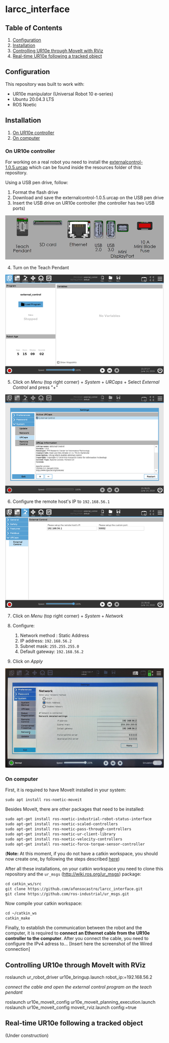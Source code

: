 # larcc_interface


## Table of Contents

1. [Configuration](#configuration)
2. [Installation](#installation)
3. [Controlling UR10e through MoveIt with RViz](#controlling-ur10e-through-moveit-with-rviz)
4. [Real-time UR10e following a tracked object](#real-time-ur10e-following-a-tracked-object)


## Configuration
This repository was built to work with:
* UR10e manipulator (Universal Robot 10 e-series)
* Ubuntu 20.04.3 LTS
* ROS Noetic 

## Installation
1. [On UR10e controller](#on-ur10e-controller)
2. [On computer](#on-computer)

### On UR10e controller
For working on a real robot you need to install the [externalcontrol-1.0.5.urcap](https://github.com/afonsocastro/larcc_interface/blob/master/resources/externalcontrol-1.0.5.urcap) which can be found inside the resources folder of this repository.

Using a USB pen drive, follow:
1. Format the flash drive
2. Download and save the externalcontrol-1.0.5.urcap on the USB pen drive
3. Insert the USB drive on UR10e controller (the controller has two USB ports)

![controller-ports](docs/controller_ports.png)

4. Turn on the Teach Pendant
 
![tp1](docs/es_01_welcome.png)

5. Click on *Menu* (top right corner) + *System* + *URCaps* + Select *External Control* and press "+"

![tp2](docs/es_05_urcaps_installed.png)

6. Configure the remote host's IP to ```192.168.56.1```

![tp3](docs/es_07_installation_excontrol.png)

7. Click on *Menu* (top right corner) + *System* + *Network*
8. Configure:
   1. Network method : Static Address
   2. IP address: ```192.168.56.2```
   3. Subnet mask: ```255.255.255.0```
   4. Default gateway: ```192.168.56.2```

9. Click on *Apply*

![tp4](docs/tp1.jpg)


### On computer
First, it is required to have MoveIt installed in your system:

```
sudo apt install ros-noetic-moveit
```

Besides MoveIt, there are other packages that need to be installed:

```
sudo apt-get install ros-noetic-industrial-robot-status-interface
sudo apt-get install ros-noetic-scaled-controllers
sudo apt-get install ros-noetic-pass-through-controllers
sudo apt-get install ros-noetic-ur-client-library
sudo apt-get install ros-noetic-velocity-controllers
sudo apt-get install ros-noetic-force-torque-sensor-controller
```
(**Note:** At this moment, if you do not have a catkin workspace, you should now create one, by following the steps described [here](http://wiki.ros.org/catkin/Tutorials/create_a_workspace))

After all these installations, on your catkin workspace you need to clone this repository and the ```ur_msgs``` (http://wiki.ros.org/ur_msgs) package:

```
cd catkin_ws/src
git clone https://github.com/afonsocastro/larcc_interface.git
git clone https://github.com/ros-industrial/ur_msgs.git
```

Now compile your catkin workspace:
```
cd ~/catkin_ws
catkin_make
```

Finally, to establish the communication between the robot and the computer, it is required to **connect an Ethernet cable from the UR10e controller to the computer**. 
After you connect the cable, you need to configure the IPv4 adress to...
[Insert here the screenshot of the Wired connection]

[//]: # (todo: insert the image of the wired connection and end the phrase)

## Controlling UR10e through MoveIt with RViz

roslaunch ur_robot_driver ur10e_bringup.launch robot_ip:=192.168.56.2

*connect the cable and open the external control program on the teach pendant*

roslaunch ur10e_moveit_config ur10e_moveit_planning_execution.launch
roslaunch ur10e_moveit_config moveit_rviz.launch config:=true

## Real-time UR10e following a tracked object

[//]: # (todo: create this section)
(Under construction)










